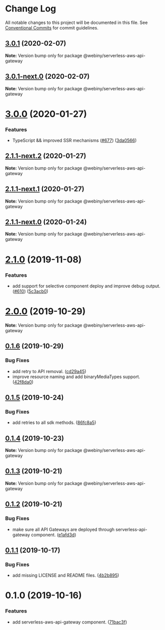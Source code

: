 # Change Log

All notable changes to this project will be documented in this file.
See [Conventional Commits](https://conventionalcommits.org) for commit guidelines.

## [3.0.1](https://github.com/Webiny/webiny-js/compare/@webiny/serverless-aws-api-gateway@3.0.1-next.0...@webiny/serverless-aws-api-gateway@3.0.1) (2020-02-07)

**Note:** Version bump only for package @webiny/serverless-aws-api-gateway





## [3.0.1-next.0](https://github.com/Webiny/webiny-js/compare/@webiny/serverless-aws-api-gateway@3.0.0...@webiny/serverless-aws-api-gateway@3.0.1-next.0) (2020-02-07)

**Note:** Version bump only for package @webiny/serverless-aws-api-gateway





# [3.0.0](https://github.com/Webiny/webiny-js/compare/@webiny/serverless-aws-api-gateway@2.1.0...@webiny/serverless-aws-api-gateway@3.0.0) (2020-01-27)


### Features

* TypeScript && improved SSR mechanisms ([#677](https://github.com/Webiny/webiny-js/issues/677)) ([3da0566](https://github.com/Webiny/webiny-js/commit/3da0566f29e1d46df0e7c357be0b42bdaa4c7d2b))





## [2.1.1-next.2](https://github.com/Webiny/webiny-js/compare/@webiny/serverless-aws-api-gateway@2.1.1-next.1...@webiny/serverless-aws-api-gateway@2.1.1-next.2) (2020-01-27)

**Note:** Version bump only for package @webiny/serverless-aws-api-gateway





## [2.1.1-next.1](https://github.com/Webiny/webiny-js/compare/@webiny/serverless-aws-api-gateway@2.1.1-next.0...@webiny/serverless-aws-api-gateway@2.1.1-next.1) (2020-01-27)

**Note:** Version bump only for package @webiny/serverless-aws-api-gateway





## [2.1.1-next.0](https://github.com/Webiny/webiny-js/compare/@webiny/serverless-aws-api-gateway@2.1.0...@webiny/serverless-aws-api-gateway@2.1.1-next.0) (2020-01-24)

**Note:** Version bump only for package @webiny/serverless-aws-api-gateway





# [2.1.0](https://github.com/Webiny/webiny-js/compare/@webiny/serverless-aws-api-gateway@2.0.0...@webiny/serverless-aws-api-gateway@2.1.0) (2019-11-08)


### Features

* add support for selective component deploy and improve debug output. ([#610](https://github.com/Webiny/webiny-js/issues/610)) ([5c3acb0](https://github.com/Webiny/webiny-js/commit/5c3acb0))





# [2.0.0](https://github.com/Webiny/webiny-js/compare/@webiny/serverless-aws-api-gateway@0.1.6...@webiny/serverless-aws-api-gateway@2.0.0) (2019-10-29)

**Note:** Version bump only for package @webiny/serverless-aws-api-gateway





## [0.1.6](https://github.com/Webiny/webiny-js/compare/@webiny/serverless-aws-api-gateway@0.1.5...@webiny/serverless-aws-api-gateway@0.1.6) (2019-10-29)


### Bug Fixes

* add retry to API removal. ([cd29a45](https://github.com/Webiny/webiny-js/commit/cd29a45))
* improve resource naming and add binaryMediaTypes support. ([42f8da0](https://github.com/Webiny/webiny-js/commit/42f8da0))





## [0.1.5](https://github.com/Webiny/webiny-js/compare/@webiny/serverless-aws-api-gateway@0.1.4...@webiny/serverless-aws-api-gateway@0.1.5) (2019-10-24)


### Bug Fixes

* add retries to all sdk methods. ([86fc8a5](https://github.com/Webiny/webiny-js/commit/86fc8a5))





## [0.1.4](https://github.com/Webiny/webiny-js/compare/@webiny/serverless-aws-api-gateway@0.1.3...@webiny/serverless-aws-api-gateway@0.1.4) (2019-10-23)

**Note:** Version bump only for package @webiny/serverless-aws-api-gateway





## [0.1.3](https://github.com/Webiny/webiny-js/compare/@webiny/serverless-aws-api-gateway@0.1.2...@webiny/serverless-aws-api-gateway@0.1.3) (2019-10-21)

**Note:** Version bump only for package @webiny/serverless-aws-api-gateway





## [0.1.2](https://github.com/Webiny/webiny-js/compare/@webiny/serverless-aws-api-gateway@0.1.1...@webiny/serverless-aws-api-gateway@0.1.2) (2019-10-21)


### Bug Fixes

* make sure all API Gateways are deployed through serverless-api-gateway component. ([e1afd3d](https://github.com/Webiny/webiny-js/commit/e1afd3d7921747fc3e995b9f7dcead3aef72d651))





## [0.1.1](https://github.com/Webiny/webiny-js/compare/@webiny/serverless-aws-api-gateway@0.1.0...@webiny/serverless-aws-api-gateway@0.1.1) (2019-10-17)


### Bug Fixes

* add missing LICENSE and README files. ([4b2b895](https://github.com/Webiny/webiny-js/commit/4b2b895))





# 0.1.0 (2019-10-16)


### Features

* add serverless-aws-api-gateway component. ([71bac3f](https://github.com/Webiny/webiny-js/commit/71bac3f))
